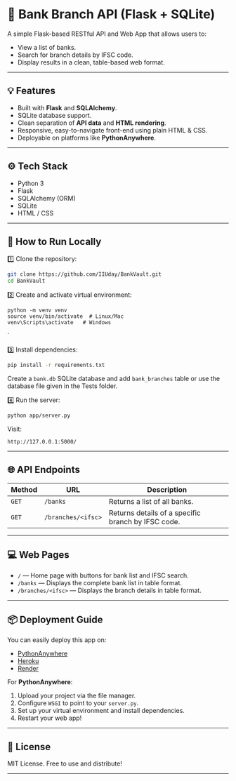 # 🏦 Bank Branch API (Flask + SQLite)

A simple Flask-based RESTful API and Web App that allows users to:

- View a list of banks.
- Search for branch details by IFSC code.
- Display results in a clean, table-based web format.

---

## 💡 Features

- Built with **Flask** and **SQLAlchemy**.
- SQLite database support.
- Clean separation of **API data** and **HTML rendering**.
- Responsive, easy-to-navigate front-end using plain HTML & CSS.
- Deployable on platforms like **PythonAnywhere**.

---

## ⚙️ Tech Stack

- Python 3
- Flask
- SQLAlchemy (ORM)
- SQLite
- HTML / CSS

---

## 🚀 How to Run Locally

1️⃣ Clone the repository:
```bash
git clone https://github.com/IIUday/BankVault.git
cd BankVault
```

2️⃣  Create and activate virtual environment:

```
python -m venv venv
source venv/bin/activate  # Linux/Mac
venv\Scripts\activate   # Windows
```
`

3️⃣ Install dependencies:
```bash
pip install -r requirements.txt
```
Create a `bank.db` SQLite database and add `bank_branches`  table or use the database file given in the Tests folder.
 
4️⃣ Run the server:
```bash
python app/server.py
```

Visit:  
```
http://127.0.0.1:5000/
```

---

## 🌐 API Endpoints

| Method | URL                       | Description                      |
|--------|---------------------------|----------------------------------|
| `GET`  | `/banks`                  | Returns a list of all banks.     |
| `GET`  | `/branches/<ifsc>`        | Returns details of a specific branch by IFSC code. |

---

## 💻 Web Pages

- `/` — Home page with buttons for bank list and IFSC search.
- `/banks` — Displays the complete bank list in table format.
- `/branches/<ifsc>` — Displays the branch details in table format.

---

## 📦 Deployment Guide

You can easily deploy this app on:

- [PythonAnywhere](https://www.pythonanywhere.com/)
- [Heroku](https://www.heroku.com/)
- [Render](https://render.com/)

For **PythonAnywhere**:

1. Upload your project via the file manager.
2. Configure `WSGI` to point to your `server.py`.
3. Set up your virtual environment and install dependencies.
4. Restart your web app!

---

## 📜 License

MIT License. Free to use and distribute!

---

